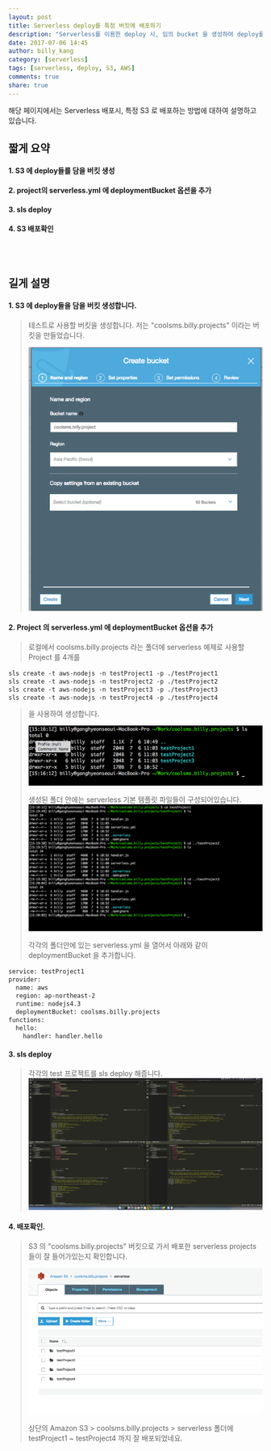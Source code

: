 ```yaml
---
layout: post
title: Serverless deploy를 특정 버킷에 배포하기 
description: "Serverless를 이용한 deploy 시, 임의 bucket 을 생성하여 deploy를 매번 하게 되면, 나중에 AWS S3 bucket 수에 제한 때문에 문제가 됩니다."
date: 2017-07-06 14:45
author: billy_kang
category: [serverless]
tags: [serverless, deploy, S3, AWS]
comments: true
share: true
---
```


해당 페이지에서는 Serverless 배포시, 특정 S3 로 배포하는 방법에 대하여 설명하고 있습니다. 

## 짧게 요약
#### 1. S3 에 deploy들를 담을 버킷 생성
#### 2. project의 serverless.yml 에 deploymentBucket 옵션을 추가
#### 3. sls deploy
#### 4. S3 배포확인 
<br>
<br>

## 길게 설명

#### 1. S3 에 deploy들을 담을 버킷 생성합니다. 
>
>테스트로 사용할 버킷을 생성합니다. 저는 "coolsms.billy.projects" 이라는 버킷을 만들었습니다. 
>
>![S3버킷생성](/images/serverless_deploy/create_bucket.png "버킷생성")


#### 2. Project 의 serverless.yml 에 deploymentBucket 옵션을 추가
>
>로컬에서 coolsms.billy.projects 라는 폴더에 serverless 예제로 사용할 Project 를 4개를 
```
sls create -t aws-nodejs -n testProject1 -p ./testProject1
sls create -t aws-nodejs -n testProject2 -p ./testProject2
sls create -t aws-nodejs -n testProject3 -p ./testProject3
sls create -t aws-nodejs -n testProject4 -p ./testProject4
```
>을 사용하여 생성합니다.                                                  
>
>![serverless작업폴더생성](/images/serverless_deploy/create_projects.png "serverless작업폴더생성")
>
>생성된 폴더 안에는 serverless 기본 템플릿 파일들이 구성되어있습니다. 
>![serverless작업폴더생성](/images/serverless_deploy/ls_projects.png "serverless작업폴더생성")
>
>각각의 폴더안에 있는 serverless.yml 을 열어서 아래와 같이 deploymentBucket 을 추가합니다. 
```
service: testProject1
provider:
  name: aws
  region: ap-northeast-2
  runtime: nodejs4.3
  deploymentBucket: coolsms.billy.projects
functions:
  hello:
    handler: handler.hello
```

#### 3. sls deploy
>
>각각의 test 프로젝트를 sls deploy 해줍니다. 
![slsdeploy](/images/serverless_deploy/sls_deploy.png "sls_deploy")



#### 4. 배포확인.
>
>S3 의 "coolsms.billy.projects" 버킷으로 가서 배포한 serverless projects 들이 잘 들어가있는지 확인합니다. 
>
>![s3_deploy](/images/serverless_deploy/s3_deploy.png "s3_deploy")
>
>상단의 Amazon S3 > coolsms.billy.projects > serverless  폴더에 testProject1 ~ testProject4 까지 잘 배포되었네요. 